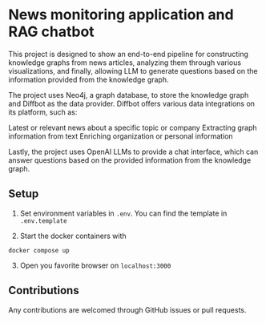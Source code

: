 # News monitoring application and RAG chatbot

This project is designed to show an end-to-end pipeline for constructing knowledge graphs from news articles, analyzing them through various visualizations, and finally, allowing LLM to generate questions based on the information provided from the knowledge graph.

The project uses Neo4j, a graph database, to store the knowledge graph and Diffbot as the data provider. Diffbot offers various data integrations on its platform, such as:

Latest or relevant news about a specific topic or company
Extracting graph information from text
Enriching organization or personal information

Lastly, the project uses OpenAI LLMs to provide a chat interface, which can answer questions based on the provided information from the knowledge graph.

## Setup

1. Set environment variables in `.env`. You can find the template in `.env.template`

2. Start the docker containers with

```
docker compose up 
```

3. Open you favorite browser on `localhost:3000`

## Contributions

Any contributions are welcomed through GitHub issues or pull requests.